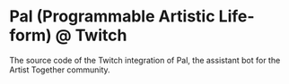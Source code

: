 # Pal (Programmable Artistic Life-form) @ Twitch

The source code of the Twitch integration of Pal, the assistant bot for the Artist Together community.
